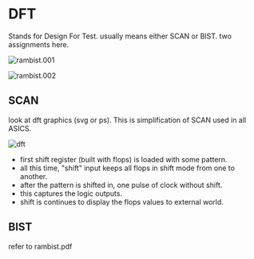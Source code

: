 
# DFT

Stands for Design For Test. usually means either SCAN or BIST.
two assignments here.

![rambist.001](/Users/iliagreenblat/vlsifpga/assignments/2.DFT/rambist.001.jpeg)





![rambist.002](/Users/iliagreenblat/vlsifpga/assignments/2.DFT/rambist.002.jpeg)

## SCAN
look at dft graphics (svg or ps). This is simplification of SCAN used in all ASICS.

![dft](/Users/iliagreenblat/vlsifpga/assignments/2.DFT/dft.svg)

- first shift register (built with flops) is loaded with some pattern.
- all this time, "shift" input keeps all flops in shift mode from one to another.
- after the pattern is shifted in, one pulse of clock without shift.
- this captures the logic outputs.
- shift is continues to display the flops values to external world.

## BIST
refer to rambist.pdf




